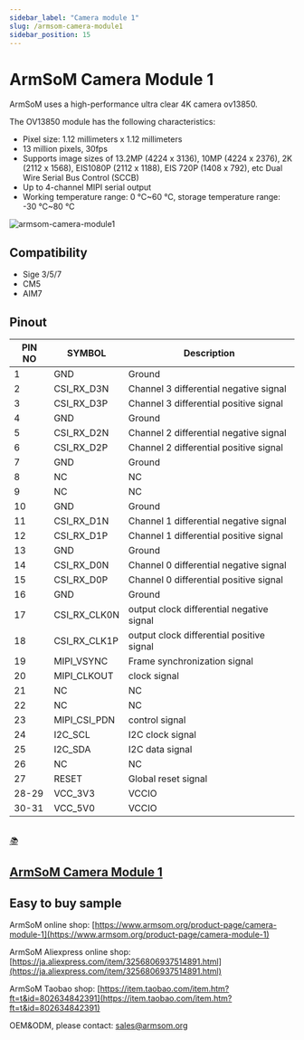 ```yaml
---
sidebar_label: "Camera module 1"
slug: /armsom-camera-module1
sidebar_position: 15
---
```

# ArmSoM  Camera Module 1

ArmSoM uses a high-performance ultra clear 4K camera ov13850.

The OV13850 module has the following characteristics:
* Pixel size: 1.12 millimeters x 1.12 millimeters
* 13 million pixels, 30fps
* Supports image sizes of 13.2MP (4224 x 3136), 10MP (4224 x 2376), 2K (2112 x 1568), EIS1080P (2112 x 1188), EIS 720P (1408 x 792), etc
Dual Wire Serial Bus Control (SCCB)
* Up to 4-channel MIPI serial output
* Working temperature range: 0 ℃~60 ℃, storage temperature range: -30 ℃~80 ℃

![armsom-camera-module1](/img/accessories/armsom-camera-module1.png)

## Compatibility
- Sige 3/5/7
- CM5
- AIM7

## Pinout
|PIN NO| SYMBOL| Description |
| -------- | ----------- | ----------- |
|1| GND| Ground
|2| CSI_RX_D3N| Channel 3 differential negative signal
|3| CSI_RX_D3P| Channel 3 differential positive signal
|4| GND| Ground 
|5| CSI_RX_D2N| Channel 2 differential negative signal
|6| CSI_RX_D2P| Channel 2 differential positive signal
|7| GND |Ground 
|8| NC | NC
|9| NC | NC
|10| GND| Ground 
|11| CSI_RX_D1N | Channel 1 differential negative signal
|12| CSI_RX_D1P |Channel 1 differential positive signal
|13| GND| Ground 
|14| CSI_RX_D0N |Channel 0 differential negative signal 
|15| CSI_RX_D0P| Channel 0 differential positive signal
|16| GND| Ground 
|17| CSI_RX_CLK0N|output clock differential negative signal
|18| CSI_RX_CLK1P|output clock differential positive signal
|19| MIPI_VSYNC| Frame synchronization signal
|20| MIPI_CLKOUT |clock signal
|21| NC | NC
|22| NC | NC
|23| MIPI_CSI_PDN| control signal
|24| I2C_SCL| I2C clock signal
|25| I2C_SDA| I2C data signal 
|26|  NC | NC
|27| RESET| Global reset signal
|28-29| VCC_3V3 |VCCIO 
|30-31| VCC_5V0 |VCCIO 
<br/>
<div class="cards">
    <a href="https://drive.google.com/file/d/1A4pPL4b7qqqc8NED2NxWfeoRC7hlyvSu/view?usp=drive_link" class="card-link">
        <div class="card">
            <div class="icon">
                <i>📚</i>
            </div>
            <div class="content">
                <h2>ArmSoM Camera Module 1</h2>
            </div>
        </div>
    </a>
</div>

## Easy to buy sample
ArmSoM online shop: [https://www.armsom.org/product-page/camera-module-1](https://www.armsom.org/product-page/camera-module-1)
 
ArmSoM Aliexpress online shop: [https://ja.aliexpress.com/item/3256806937514891.html](https://ja.aliexpress.com/item/3256806937514891.html) 

ArmSoM Taobao shop: [https://item.taobao.com/item.htm?ft=t&id=802634842391](https://item.taobao.com/item.htm?ft=t&id=802634842391)

OEM&ODM, please contact: sales@armsom.org